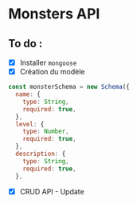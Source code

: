 # Monsters API

## To do :

- [x] Installer `mongoose`
- [x] Création du modèle
```javascript
const monsterSchema = new Schema({
  name: {
    type: String,
    required: true,
  },
  level: {
    type: Number,
    required: true,
  },
  description: {
    type: String,
    required: true,
  },
```

- [x] CRUD API - Update

